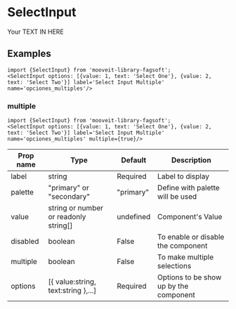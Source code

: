 # SelectInput
<p>
Your TEXT IN HERE
</p>

## Examples
    import {SelectInput} from 'mooveit-library-fagsoft';
    <SelectInput options: [{value: 1, text: 'Select One'}, {value: 2, text: 'Select Two'}] label='Select Input Multiple' name='opciones_multiples'/>
<SelectInput label='Select Input ' name='opciones' />

### multiple
    import {SelectInput} from 'mooveit-library-fagsoft';
    <SelectInput options: [{value: 1, text: 'Select One'}, {value: 2, text: 'Select Two'}] label='Select Input Multiple' name='opciones_multiples' multiple={true}/>
<SelectInput label='Select Input Multiple ' name='opciones_multiples' multiple={true} />

| Prop name   |Type| Default|Description|
| --------- |-------|-------|-------|
| label    | 	string |Required| Label to display |
| palette |"primary" or "secondary" |"primary"| Define with palette will be used |
| value |string or number or readonly string[]|undefined| Component's Value |
| disabled    | boolean |False| To enable or disable the component |
| multiple    | boolean |False| To make multiple selections |
| options    | [{ value:string, text:string },...] |Required| Options to be show up by the component |